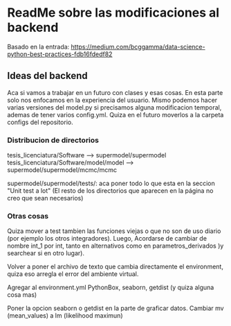 # ReadMe sobre las modificaciones al backend
Basado en la entrada: https://medium.com/bcggamma/data-science-python-best-practices-fdb16fdedf82

## Ideas del backend
Aca si vamos a trabajar en un futuro con clases y esas cosas. En esta parte solo nos enfocamos en la experiencia del usuario. Mismo podemos hacer varias versiones del model.py si precisamos alguna modificacion temporal, ademas de tener varios config.yml. Quiza en el futuro moverlos a la carpeta configs del repositorio. 

### Distribucion de directorios
tesis_licenciatura/Software --> supermodel/supermodel
tesis_licenciatura/Software/model/model --> supermodel/supermodel/mcmc/mcmc


supermodel/supermodel/tests/: aca poner todo lo que esta en la seccion "Unit test a lot" 
(El resto de los directorios que aparecen en la página no creo que sean necesarios)

### Otras cosas
Quiza mover a test tambien las funciones viejas o que no son de uso diario (por ejemplo los otros integradores). Luego, Acordarse de cambiar de nombre int_1 por int, tanto en alternativos como en parametros_derivados )y searchear si en otro lugar).

Volver a poner el archivo de texto que cambia directamente el environment, quiza eso arregla el error del ambiente virtual.

Agregar al environment.yml PythonBox, seaborn, getdist (y quiza alguna cosa mas)

Poner la opcion seaborn o getdist en la parte de graficar datos. Cambiar mv (mean_values) a lm (likelihood maximun)